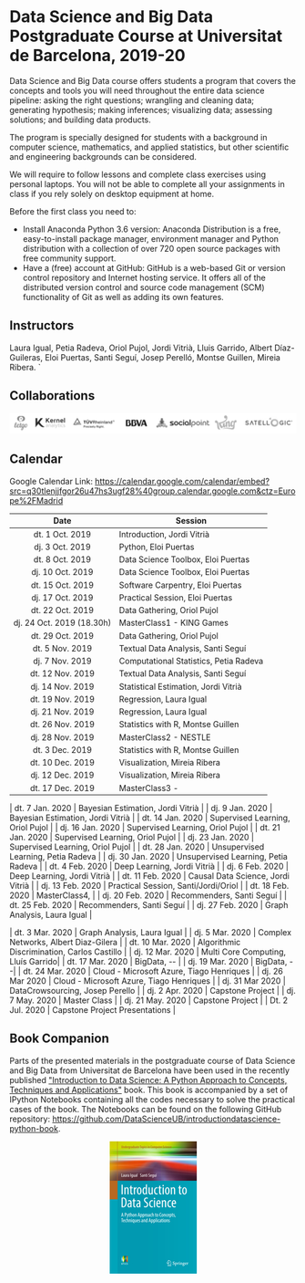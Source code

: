 # Data Science and Big Data Postgraduate Course at Universitat de Barcelona, 2019-20

Data Science and Big Data
course offers students a program that covers the concepts and tools you will need throughout the entire data science pipeline: asking the right questions; wrangling and cleaning data; generating hypothesis; making inferences; visualizing data; assessing solutions; and building data products.

The program is specially designed for students with a background in computer science, mathematics, and applied statistics, but other scientific and engineering backgrounds can be considered.

We will require to follow lessons and complete class exercises using personal laptops. You will not be able to complete all your assignments in class if you rely solely on desktop equipment at home.

Before the first class you need to:

+ Install Anaconda Python 3.6 version: Anaconda Distribution is a free, easy-to-install package manager, environment manager and Python distribution with a collection of over 720 open source packages with free community support.
+ Have a (free) account at GitHub: GitHub is a web-based Git or version control repository and Internet hosting service. It offers all of the distributed version control and source code management (SCM) functionality of Git as well as adding its own features.

## Instructors

Laura Igual, Petia Radeva, Oriol Pujol, Jordi Vitrià, Lluis Garrido, Albert Díaz-Guileras, Eloi Puertas, Santi Seguí, Josep Perelló, Montse Guillen, Mireia Ribera.
`
## Collaborations

<p align="center"> 
<img src="images/collab.png">
</p>

## Calendar
Google Calendar Link:
https://calendar.google.com/calendar/embed?src=q30tlenjjfgor26u47hs3ugf28%40group.calendar.google.com&ctz=Europe%2FMadrid

| Date        | Session           | 
| :-------------: | ------------- | 
| dt. 1 Oct. 2019      | Introduction, Jordi Vitrià |  
| dj. 3 Oct. 2019	| Python, Eloi Puertas | 
| dt. 8 Oct. 2019	| Data Science Toolbox, Eloi Puertas | Data Gathering, Oriol Pujol |
| dj. 10 Oct. 2019	| Data Science Toolbox, Eloi Puertas |
| dt. 15 Oct. 2019	| Software Carpentry, Eloi Puertas | 
| dj. 17 Oct. 2019	| Practical Session, Eloi Puertas |
| dt. 22 Oct. 2019	| Data Gathering, Oriol Pujol |
| dj. 24 Oct. 2019 (18.30h)	| MasterClass1 - KING Games |
| dt. 29 Oct. 2019	| Data Gathering, Oriol Pujol |
| dt. 5 Nov. 2019	| Textual Data Analysis, Santi Seguí |
| dj. 7 Nov. 2019	| Computational Statistics, Petia Radeva |
| dt. 12 Nov. 2019	| Textual Data Analysis, Santi Seguí |
| dj. 14 Nov. 2019	| Statistical Estimation, Jordi Vitrià |
| dt. 19 Nov. 2019	| Regression, Laura Igual | 
| dj. 21 Nov. 2019	| Regression, Laura Igual | 
| dt. 26 Nov. 2019	| Statistics with R, Montse Guillen |
| dj. 28 Nov. 2019	| MasterClass2 - NESTLE | 
| dt.  3 Dec. 2019	| Statistics with R, Montse Guillen |
| dt. 10 Dec. 2019	| Visualization, Mireia Ribera |
| dj. 12 Dec. 2019	| Visualization, Mireia Ribera |
| dt. 17 Dec. 2019	| MasterClass3 -  |

| dt.  7 Jan. 2020	| Bayesian Estimation, Jordi Vitrià |
| dj. 9 Jan. 2020	| Bayesian Estimation, Jordi Vitrià |
| dt. 14 Jan. 2020	| Supervised Learning, Oriol Pujol |
| dj. 16 Jan. 2020	| Supervised Learning, Oriol Pujol |
| dt. 21 Jan. 2020	| Supervised Learning, Oriol Pujol |
| dj. 23 Jan. 2020	| Supervised Learning, Oriol Pujol |
| dt. 28 Jan. 2020	| Unsupervised Learning, Petia Radeva | 
| dj. 30 Jan. 2020	| Unsupervised Learning, Petia Radeva | 
| dt. 4 Feb. 2020	  | Deep Learning, Jordi Vitrià | 
| dj. 6 Feb. 2020	  | Deep Learning, Jordi Vitrià | 
| dt. 11 Feb. 2020	| Causal Data Science, Jordi Vitrià |
| dj. 13 Feb. 2020	| Practical Session, Santi/Jordi/Oriol |
| dt. 18 Feb. 2020	| MasterClass4,  |
| dj. 20 Feb. 2020	| Recommenders, Santi Seguí |
| dt. 25 Feb. 2020	| Recommenders, Santi Seguí |
| dj. 27 Feb. 2020	| Graph Analysis, Laura Igual |

| dt. 3 Mar. 2020	  | Graph Analysis, Laura Igual |
| dj. 5 Mar. 2020	  | Complex Networks, Albert Diaz-Gilera |
| dt. 10 Mar. 2020	| Algorithmic Discrimination, Carlos Castillo |
| dj. 12 Mar. 2020	| Multi Core Computing, Lluís Garrido|
| dt. 17 Mar. 2020	| BigData, -- |
| dj. 19 Mar. 2020	| BigData, --|
| dt. 24 Mar. 2020	| Cloud - Microsoft Azure, Tiago Henriques |
| dj. 26 Mar 2020	  | Cloud - Microsoft Azure, Tiago Henriques |
| dj. 31 Mar 2020	  | DataCrowsourcing, Josep Perello |
| dj. 2 Apr. 2020	  | Capstone Project |
| dj. 7 May. 2020	| Master Class  |
| dj. 21 May. 2020	| Capstone Project  |
| Dt. 2  Jul. 2020	| Capstone Project Presentations |



## Book Companion

Parts of the presented materials in the postgraduate course of Data Science and Big Data from Universitat de Barcelona have been used in the recently published ["Introduction to Data Science: A Python Approach to Concepts, Techniques and Applications"](http://www.springer.com/gp/book/9783319500164) book. This book is accompanied by a set of IPython Notebooks containing all the codes necessary to solve the practical cases of the book. The Notebooks can be found on the following GitHub repository: https://github.com/DataScienceUB/introductiondatascience-python-book. 

<p align="center"> 
<img src="images/llibre.jpg">
</p>

